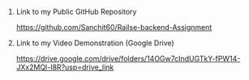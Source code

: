 1. Link to my Public GitHub Repository

   https://github.com/Sanchit60/Railse-backend-Assignment

2. Link to my Video Demonstration (Google Drive)

   https://drive.google.com/drive/folders/14OGw7cIndUGTkY-fPW14-JXx2MQl-I8R?usp=drive_link